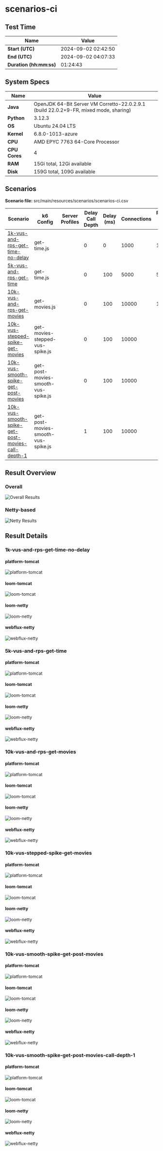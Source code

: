 # scenarios-ci

## Test Time

| **Name**                | **Value** |
|-------------------------|-----------|
| **Start (UTC)** | 2024-09-02 02:42:50 |
| **End (UTC)** | 2024-09-02 04:07:33 |
| **Duration (hh:mm:ss)** | 01:24:43 |

## System Specs

| **Name**                | **Value** |
|-------------------------|-----------|
| **Java** | OpenJDK 64-Bit Server VM Corretto-22.0.2.9.1 (build 22.0.2+9-FR, mixed mode, sharing) |
| **Python** | 3.12.3 |
| **OS** | Ubuntu 24.04 LTS |
| **Kernel** | 6.8.0-1013-azure |
| **CPU** | AMD EPYC 7763 64-Core Processor |
| **CPU Cores** | 4 |
| **RAM** | 15Gi total, 12Gi available |
| **Disk** | 159G total, 109G available |

## Scenarios

**Scenario file:** src/main/resources/scenarios/scenarios-ci.csv

| Scenario | k6 Config | Server Profiles | Delay Call Depth | Delay (ms) | Connections | Requests per Second | Warmup Duration (s) | Test Duration (s) |
|----------|-----------|-----------------|------------------|------------|-------------|---------------------|---------------------|------------------|
| [1k-vus-and-rps-get-time-no-delay](#1k-vus-and-rps-get-time-no-delay) | get-time.js |  | 0 | 0 | 1000 | 1000 | 10 | 180 |
| [5k-vus-and-rps-get-time](#5k-vus-and-rps-get-time) | get-time.js |  | 0 | 100 | 5000 | 5000 | 10 | 180 |
| [10k-vus-and-rps-get-movies](#10k-vus-and-rps-get-movies) | get-movies.js |  | 0 | 100 | 10000 | 10000 | 10 | 180 |
| [10k-vus-stepped-spike-get-movies](#10k-vus-stepped-spike-get-movies) | get-movies-stepped-vus-spike.js |  | 0 | 100 | 10000 |  | 0 | 180 |
| [10k-vus-smooth-spike-get-post-movies](#10k-vus-smooth-spike-get-post-movies) | get-post-movies-smooth-vus-spike.js |  | 0 | 100 | 10000 |  | 0 | 180 |
| [10k-vus-smooth-spike-get-post-movies-call-depth-1](#10k-vus-smooth-spike-get-post-movies-call-depth-1) | get-post-movies-smooth-vus-spike.js |  | 1 | 100 | 10000 |  | 0 | 180 |

## Result Overview

### Overall

![Overall Results](./results.png)
### Netty-based

![Netty Results](./results-netty.png)

## Result Details


### 1k-vus-and-rps-get-time-no-delay

#### platform-tomcat

![platform-tomcat](./1k-vus-and-rps-get-time-no-delay/platform-tomcat.png)

#### loom-tomcat

![loom-tomcat](./1k-vus-and-rps-get-time-no-delay/loom-tomcat.png)

#### loom-netty

![loom-netty](./1k-vus-and-rps-get-time-no-delay/loom-netty.png)

#### webflux-netty

![webflux-netty](./1k-vus-and-rps-get-time-no-delay/webflux-netty.png)


### 5k-vus-and-rps-get-time

#### platform-tomcat

![platform-tomcat](./5k-vus-and-rps-get-time/platform-tomcat.png)

#### loom-tomcat

![loom-tomcat](./5k-vus-and-rps-get-time/loom-tomcat.png)

#### loom-netty

![loom-netty](./5k-vus-and-rps-get-time/loom-netty.png)

#### webflux-netty

![webflux-netty](./5k-vus-and-rps-get-time/webflux-netty.png)


### 10k-vus-and-rps-get-movies

#### platform-tomcat

![platform-tomcat](./10k-vus-and-rps-get-movies/platform-tomcat.png)

#### loom-tomcat

![loom-tomcat](./10k-vus-and-rps-get-movies/loom-tomcat.png)

#### loom-netty

![loom-netty](./10k-vus-and-rps-get-movies/loom-netty.png)

#### webflux-netty

![webflux-netty](./10k-vus-and-rps-get-movies/webflux-netty.png)


### 10k-vus-stepped-spike-get-movies

#### platform-tomcat

![platform-tomcat](./10k-vus-stepped-spike-get-movies/platform-tomcat.png)

#### loom-tomcat

![loom-tomcat](./10k-vus-stepped-spike-get-movies/loom-tomcat.png)

#### loom-netty

![loom-netty](./10k-vus-stepped-spike-get-movies/loom-netty.png)

#### webflux-netty

![webflux-netty](./10k-vus-stepped-spike-get-movies/webflux-netty.png)


### 10k-vus-smooth-spike-get-post-movies

#### platform-tomcat

![platform-tomcat](./10k-vus-smooth-spike-get-post-movies/platform-tomcat.png)

#### loom-tomcat

![loom-tomcat](./10k-vus-smooth-spike-get-post-movies/loom-tomcat.png)

#### loom-netty

![loom-netty](./10k-vus-smooth-spike-get-post-movies/loom-netty.png)

#### webflux-netty

![webflux-netty](./10k-vus-smooth-spike-get-post-movies/webflux-netty.png)


### 10k-vus-smooth-spike-get-post-movies-call-depth-1

#### platform-tomcat

![platform-tomcat](./10k-vus-smooth-spike-get-post-movies-call-depth-1/platform-tomcat.png)

#### loom-tomcat

![loom-tomcat](./10k-vus-smooth-spike-get-post-movies-call-depth-1/loom-tomcat.png)

#### loom-netty

![loom-netty](./10k-vus-smooth-spike-get-post-movies-call-depth-1/loom-netty.png)

#### webflux-netty

![webflux-netty](./10k-vus-smooth-spike-get-post-movies-call-depth-1/webflux-netty.png)


